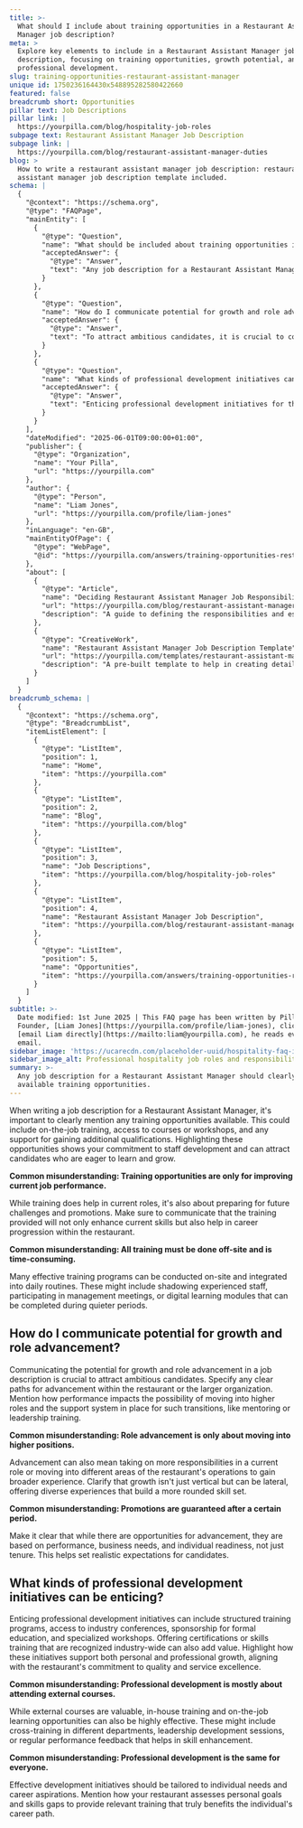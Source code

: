 ```yaml
---
title: >-
  What should I include about training opportunities in a Restaurant Assistant
  Manager job description?
meta: >
  Explore key elements to include in a Restaurant Assistant Manager job
  description, focusing on training opportunities, growth potential, and
  professional development.
slug: training-opportunities-restaurant-assistant-manager
unique id: 1750236164430x548895282580422660
featured: false
breadcrumb short: Opportunities
pillar text: Job Descriptions
pillar link: |
  https://yourpilla.com/blog/hospitality-job-roles
subpage text: Restaurant Assistant Manager Job Description
subpage link: |
  https://yourpilla.com/blog/restaurant-assistant-manager-duties
blog: >
  How to write a restaurant assistant manager job description: restaurant
  assistant manager job description template included.
schema: |
  {
    "@context": "https://schema.org",
    "@type": "FAQPage",
    "mainEntity": [
      {
        "@type": "Question",
        "name": "What should be included about training opportunities in a Restaurant Assistant Manager job description?",
        "acceptedAnswer": {
          "@type": "Answer",
          "text": "Any job description for a Restaurant Assistant Manager should clearly outline available training opportunities. These might include on-site job training, access to external courses, and workshops that support professional growth and qualification attainment. Emphasise that these opportunities are designed not just for current role enhancement, but also for preparing for future career challenges and promotion opportunities."
        }
      },
      {
        "@type": "Question",
        "name": "How do I communicate potential for growth and role advancement in a Restaurant Assistant Manager job description?",
        "acceptedAnswer": {
          "@type": "Answer",
          "text": "To attract ambitious candidates, it is crucial to communicate clear pathways for career advancement within your restaurant or broader organisation. Highlight how performance and readiness can lead to higher roles, and mention support systems like mentoring or leadership training. Ensure the job description presents growth as both vertical and lateral, offering opportunities to gain diverse experiences."
        }
      },
      {
        "@type": "Question",
        "name": "What kinds of professional development initiatives can be enticing in the hospitality industry?",
        "acceptedAnswer": {
          "@type": "Answer",
          "text": "Enticing professional development initiatives for the hospitality industry can include structured training programs, access to industry conferences, formal education sponsorships, and industry-recognised certification opportunities. Highlight how these initiatives support both personal and professional growth, tying them back to your restaurant’s commitment to quality and service excellence. Ensure to convey that professional development offerings are adapted to individual career goals and skills requirements."
        }
      }
    ],
    "dateModified": "2025-06-01T09:00:00+01:00",
    "publisher": {
      "@type": "Organization",
      "name": "Your Pilla",
      "url": "https://yourpilla.com"
    },
    "author": {
      "@type": "Person",
      "name": "Liam Jones",
      "url": "https://yourpilla.com/profile/liam-jones"
    },
    "inLanguage": "en-GB",
    "mainEntityOfPage": {
      "@type": "WebPage",
      "@id": "https://yourpilla.com/answers/training-opportunities-restaurant-assistant-manager"
    },
    "about": [
      {
        "@type": "Article",
        "name": "Deciding Restaurant Assistant Manager Job Responsibilities and Skills",
        "url": "https://yourpilla.com/blog/restaurant-assistant-manager-duties",
        "description": "A guide to defining the responsibilities and essential skills required for a Restaurant Assistant Manager position."
      },
      {
        "@type": "CreativeWork",
        "name": "Restaurant Assistant Manager Job Description Template",
        "url": "https://yourpilla.com/templates/restaurant-assistant-manager-job-description",
        "description": "A pre-built template to help in creating detailed and effective job descriptions for the position of Restaurant Assistant Manager."
      }
    ]
  }
breadcrumb_schema: |
  {
    "@context": "https://schema.org",
    "@type": "BreadcrumbList",
    "itemListElement": [
      {
        "@type": "ListItem",
        "position": 1,
        "name": "Home",
        "item": "https://yourpilla.com"
      },
      {
        "@type": "ListItem",
        "position": 2,
        "name": "Blog",
        "item": "https://yourpilla.com/blog"
      },
      {
        "@type": "ListItem",
        "position": 3,
        "name": "Job Descriptions",
        "item": "https://yourpilla.com/blog/hospitality-job-roles"
      },
      {
        "@type": "ListItem",
        "position": 4,
        "name": "Restaurant Assistant Manager Job Description",
        "item": "https://yourpilla.com/blog/restaurant-assistant-manager-duties"
      },
      {
        "@type": "ListItem",
        "position": 5,
        "name": "Opportunities",
        "item": "https://yourpilla.com/answers/training-opportunities-restaurant-assistant-manager"
      }
    ]
  }
subtitle: >-
  Date modified: 1st June 2025 | This FAQ page has been written by Pilla
  Founder, [Liam Jones](https://yourpilla.com/profile/liam-jones), click to
  [email Liam directly](https://mailto:liam@yourpilla.com), he reads every
  email.
sidebar_image: 'https://ucarecdn.com/placeholder-uuid/hospitality-faq-image.jpg'
sidebar_image_alt: Professional hospitality job roles and responsibilities
summary: >-
  Any job description for a Restaurant Assistant Manager should clearly outline
  available training opportunities.
---
```

When writing a job description for a Restaurant Assistant Manager, it's important to clearly mention any training opportunities available. This could include on-the-job training, access to courses or workshops, and any support for gaining additional qualifications. Highlighting these opportunities shows your commitment to staff development and can attract candidates who are eager to learn and grow.

**Common misunderstanding: Training opportunities are only for improving current job performance.**

While training does help in current roles, it's also about preparing for future challenges and promotions. Make sure to communicate that the training provided will not only enhance current skills but also help in career progression within the restaurant.

**Common misunderstanding: All training must be done off-site and is time-consuming.**

Many effective training programs can be conducted on-site and integrated into daily routines. These might include shadowing experienced staff, participating in management meetings, or digital learning modules that can be completed during quieter periods.

## How do I communicate potential for growth and role advancement?

Communicating the potential for growth and role advancement in a job description is crucial to attract ambitious candidates. Specify any clear paths for advancement within the restaurant or the larger organization. Mention how performance impacts the possibility of moving into higher roles and the support system in place for such transitions, like mentoring or leadership training.

**Common misunderstanding: Role advancement is only about moving into higher positions.**

Advancement can also mean taking on more responsibilities in a current role or moving into different areas of the restaurant's operations to gain broader experience. Clarify that growth isn't just vertical but can be lateral, offering diverse experiences that build a more rounded skill set.

**Common misunderstanding: Promotions are guaranteed after a certain period.**

Make it clear that while there are opportunities for advancement, they are based on performance, business needs, and individual readiness, not just tenure. This helps set realistic expectations for candidates.

## What kinds of professional development initiatives can be enticing?

Enticing professional development initiatives can include structured training programs, access to industry conferences, sponsorship for formal education, and specialized workshops. Offering certifications or skills training that are recognized industry-wide can also add value. Highlight how these initiatives support both personal and professional growth, aligning with the restaurant's commitment to quality and service excellence.

**Common misunderstanding: Professional development is mostly about attending external courses.**

While external courses are valuable, in-house training and on-the-job learning opportunities can also be highly effective. These might include cross-training in different departments, leadership development sessions, or regular performance feedback that helps in skill enhancement.

**Common misunderstanding: Professional development is the same for everyone.**

Effective development initiatives should be tailored to individual needs and career aspirations. Mention how your restaurant assesses personal goals and skills gaps to provide relevant training that truly benefits the individual's career path.
